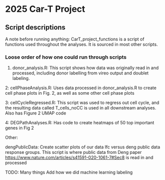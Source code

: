 # 2025 Car-T Project

## Script descriptions 

A note before running anything: CarT_project_functions is a script of functions used throughout the analyses. It is sourced in
most other scripts.

### Loose order of how one could run through scripts

1. donor_analysis.R: This script shows how data was originally read in and processed, including donor labelling
from vireo output and doublet labeling.

2: cellPhaseAnalysis.R: Uses data processed in donor_analysis.R to create cell phase plots in Fig. 2, as well
as some other cell phase plots

3: cellCycleRegressed.R: This script was used to regress out cell cycle, and the resulting data
called T_cells_noCC is used in all downstream analyses. Also has Figure 2 UMAP code

4: DEGPathAnalyses.R: Has code to create heatmaps of 50 top important genes in Fig 2

Other:

dengPublicData: Create scatter plots of our data lfc versus deng public data response groups. This script is where
public data from Deng paper https://www.nature.com/articles/s41591-020-1061-7#Sec8 is read in and processed

TODO: Many things
      Add how we did machine learning labeling
